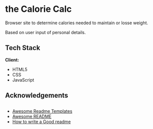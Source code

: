 # the Calorie Calc

Browser site to determine calories needed to maintain or losse weight. 

Based on user input of personal details. 

## Tech Stack

**Client:** 
- HTML5
- CSS 
- JavaScript

## Acknowledgements

  ## 
  
 - [Awesome Readme Templates](https://awesomeopensource.com/project/elangosundar/awesome-README-templates)
 - [Awesome README](https://github.com/matiassingers/awesome-readme)
 - [How to write a Good readme](https://bulldogjob.com/news/449-how-to-write-a-good-readme-for-your-github-project)
